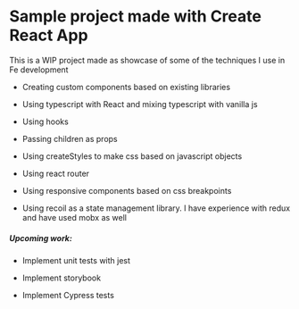 # Sample project made with Create React App

This is a WIP project made as showcase of some of the techniques I use in Fe development

- Creating custom components based on existing libraries

- Using typescript with React and mixing typescript with vanilla js

- Using hooks

- Passing children as props

- Using createStyles to make css based on javascript objects

- Using react router

- Using responsive components based on css breakpoints

- Using recoil as a state management library. I have experience with redux and have used mobx as well

##### Upcoming work:

- Implement unit tests with jest

- Implement storybook

- Implement Cypress tests
